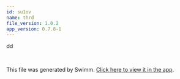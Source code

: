 ```yaml
---
id: su1ov
name: thrd
file_version: 1.0.2
app_version: 0.7.8-1
---
```


dd

<br/>

This file was generated by Swimm. [Click here to view it in the app](http://localhost:5000/repos/Z2l0aHViJTNBJTNBSGV2ZXIlM0ElM0FhbWl0MjA2/docs/su1ov).